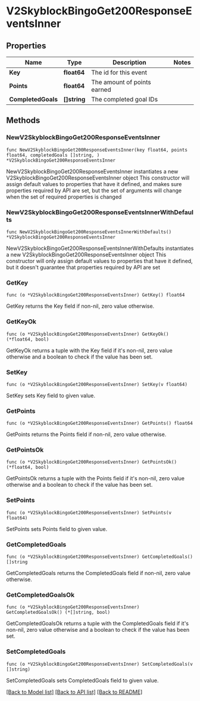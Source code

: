 # V2SkyblockBingoGet200ResponseEventsInner

## Properties

Name | Type | Description | Notes
------------ | ------------- | ------------- | -------------
**Key** | **float64** | The id for this event | 
**Points** | **float64** | The amount of points earned | 
**CompletedGoals** | **[]string** | The completed goal IDs | 

## Methods

### NewV2SkyblockBingoGet200ResponseEventsInner

`func NewV2SkyblockBingoGet200ResponseEventsInner(key float64, points float64, completedGoals []string, ) *V2SkyblockBingoGet200ResponseEventsInner`

NewV2SkyblockBingoGet200ResponseEventsInner instantiates a new V2SkyblockBingoGet200ResponseEventsInner object
This constructor will assign default values to properties that have it defined,
and makes sure properties required by API are set, but the set of arguments
will change when the set of required properties is changed

### NewV2SkyblockBingoGet200ResponseEventsInnerWithDefaults

`func NewV2SkyblockBingoGet200ResponseEventsInnerWithDefaults() *V2SkyblockBingoGet200ResponseEventsInner`

NewV2SkyblockBingoGet200ResponseEventsInnerWithDefaults instantiates a new V2SkyblockBingoGet200ResponseEventsInner object
This constructor will only assign default values to properties that have it defined,
but it doesn't guarantee that properties required by API are set

### GetKey

`func (o *V2SkyblockBingoGet200ResponseEventsInner) GetKey() float64`

GetKey returns the Key field if non-nil, zero value otherwise.

### GetKeyOk

`func (o *V2SkyblockBingoGet200ResponseEventsInner) GetKeyOk() (*float64, bool)`

GetKeyOk returns a tuple with the Key field if it's non-nil, zero value otherwise
and a boolean to check if the value has been set.

### SetKey

`func (o *V2SkyblockBingoGet200ResponseEventsInner) SetKey(v float64)`

SetKey sets Key field to given value.


### GetPoints

`func (o *V2SkyblockBingoGet200ResponseEventsInner) GetPoints() float64`

GetPoints returns the Points field if non-nil, zero value otherwise.

### GetPointsOk

`func (o *V2SkyblockBingoGet200ResponseEventsInner) GetPointsOk() (*float64, bool)`

GetPointsOk returns a tuple with the Points field if it's non-nil, zero value otherwise
and a boolean to check if the value has been set.

### SetPoints

`func (o *V2SkyblockBingoGet200ResponseEventsInner) SetPoints(v float64)`

SetPoints sets Points field to given value.


### GetCompletedGoals

`func (o *V2SkyblockBingoGet200ResponseEventsInner) GetCompletedGoals() []string`

GetCompletedGoals returns the CompletedGoals field if non-nil, zero value otherwise.

### GetCompletedGoalsOk

`func (o *V2SkyblockBingoGet200ResponseEventsInner) GetCompletedGoalsOk() (*[]string, bool)`

GetCompletedGoalsOk returns a tuple with the CompletedGoals field if it's non-nil, zero value otherwise
and a boolean to check if the value has been set.

### SetCompletedGoals

`func (o *V2SkyblockBingoGet200ResponseEventsInner) SetCompletedGoals(v []string)`

SetCompletedGoals sets CompletedGoals field to given value.



[[Back to Model list]](../README.md#documentation-for-models) [[Back to API list]](../README.md#documentation-for-api-endpoints) [[Back to README]](../README.md)


